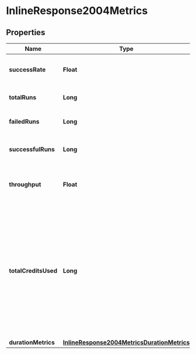 

# InlineResponse2004Metrics

## Properties

Name | Type | Description | Notes
------------ | ------------- | ------------- | -------------
**successRate** | **Float** | The ratio of successful runs / total runs. | 
**totalRuns** | **Long** | The total number of runs. | 
**failedRuns** | **Long** | The number of failed runs. | 
**successfulRuns** | **Long** | The number of successful runs. | 
**throughput** | **Float** | The average number of job runs per day. | 
**totalCreditsUsed** | **Long** | The total credits consumed by the job in the aggregation window. Note that Insights is not a real time financial reporting tool and should not be used for credit reporting. | 
**durationMetrics** | [**InlineResponse2004MetricsDurationMetrics**](InlineResponse2004MetricsDurationMetrics.md) |  | 



